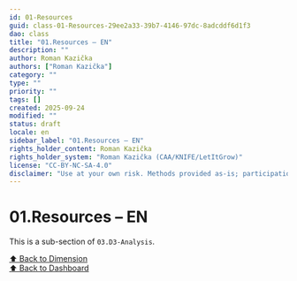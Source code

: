 ```yaml
---
id: 01-Resources
guid: class-01-Resources-29ee2a33-39b7-4146-97dc-8adcddf6d1f3
dao: class
title: "01.Resources – EN"
description: ""
author: Roman Kazička
authors: ["Roman Kazička"]
category: ""
type: ""
priority: ""
tags: []
created: 2025-09-24
modified: ""
status: draft
locale: en
sidebar_label: "01.Resources – EN"
rights_holder_content: Roman Kazička
rights_holder_system: "Roman Kazička (CAA/KNIFE/LetItGrow)"
license: "CC-BY-NC-SA-4.0"
disclaimer: "Use at your own risk. Methods provided as-is; participation is voluntary and context-aware."
---
```

# 01.Resources – EN

This is a sub-section of `03.D3-Analysis`.

[⬆ Back to Dimension](../index.md)  
[⬆ Back to Dashboard](../../index.md)
